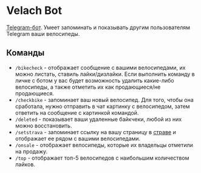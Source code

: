 # Velach Bot

[Telegram-бот](https://t.me/velach_bot).
Умеет запоминать и показывать другим пользователям Telegram ваши велосипеды.

## Команды
 - `/bikecheck` - отображает сообщение с вашими велосипедами, их можно листать, ставиль лайки/дизлайки. Если выполнить команду в личке с ботом у вас будет возможность удалить какие-либо велосипеды, а также отметить их как продающиеся/не продающиеся. 
 - `/checkbike` - запоминает ваш новый велосипед. Для того, чтобы она сработала, нужно отправить в чат картинку с велосипедом, затем ответить на сообщение с картинкой командой.
 - `/deleted` - показывает ваши удаленные байкчеки, любой из них можно восстановить.
 - `/setstrava` - запоминает ссылку на вашу страницу в [страве](https://www.strava.com/) и отображает ее рядом с вашими велосипедами.
 - `/onsale` - отображает велосипеды, которые их владельцы отметили на продажу.
 - `/top` - отображает топ-5 велосипедов с наибольшим количеством лайков.
